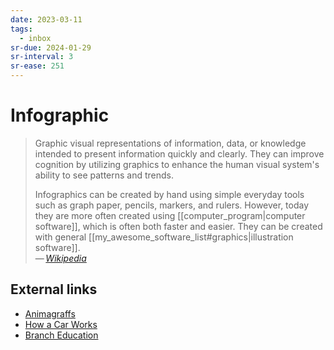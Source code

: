 ```yaml
---
date: 2023-03-11
tags:
  - inbox
sr-due: 2024-01-29
sr-interval: 3
sr-ease: 251
---
```


# Infographic

> Graphic visual representations of information, data, or knowledge intended to
> present information quickly and clearly. They can improve cognition by
> utilizing graphics to enhance the human visual system's ability to see
> patterns and trends.
>
> Infographics can be created by hand using simple everyday tools such as graph
> paper, pencils, markers, and rulers. However, today they are more often
> created using [[computer_program|computer software]], which is often both
> faster and easier. They can be created with general
> [[my_awesome_software_list#graphics|illustration software]].\
> — <cite>[Wikipedia](https://en.wikipedia.org/wiki/Infographic)</cite>

## External links

- [Animagraffs](https://animagraffs.com/)
- [How a Car Works](https://www.howacarworks.com/)
- [Branch Education](https://www.youtube.com/c/brancheducation)
